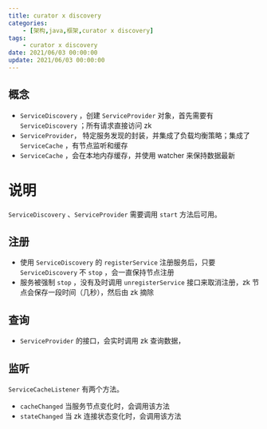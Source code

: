 ```yaml
---
title: curator x discovery
categories: 
	- [架构,java,框架,curator x discovery]
tags:
	- curator x discovery
date: 2021/06/03 00:00:00
update: 2021/06/03 00:00:00
---
```


## 概念

- `ServiceDiscovery`  ，创建 `ServiceProvider` 对象，首先需要有 `ServiceDiscovery` ；所有请求直接访问 zk
- `ServiceProvider`， 特定服务发现的封装，并集成了负载均衡策略；集成了 `ServiceCache` ，有节点监听和缓存
- `ServiceCache` ，会在本地内存缓存，并使用 watcher 来保持数据最新

# 说明

`ServiceDiscovery` 、`ServiceProvider` 需要调用 `start` 方法后可用。

## 注册

- 使用 `ServiceDiscovery` 的 `registerService` 注册服务后，只要 `ServiceDiscovery` 不 `stop` ，会一直保持节点注册
- 服务被强制 `stop` ，没有及时调用 `unregisterService` 接口来取消注册，zk 节点会保存一段时间（几秒），然后由 zk 摘除

## 查询

- `ServiceProvider` 的接口，会实时调用 zk 查询数据，

## 监听

`ServiceCacheListener` 有两个方法。

- `cacheChanged` 当服务节点变化时，会调用该方法
- `stateChanged` 当 zk 连接状态变化时，会调用该方法